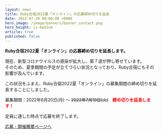 ```yaml
---
layout: news
title: Ruby合宿2022夏「オンライン」の応募締め切りを延長
date: 2022-07-20 00:00:00 +0900
hero_image: /image/banners/banner_contact.png
hero_height: is-medium
article: true
published: false
---
```


**Ruby合宿2022夏「オンライン」の応募締め切りを延長します。**

現在、新型コロナウイルスの感染が拡大し、第７波が押し寄せています。  
そのため、夏季期間の予定が立てづらい状況となっており、Ruby合宿にもその影響が及んでいます。

この状況をふまえ、Ruby合宿2022夏「オンライン」の募集期間の締め切りを延長することにしました。

募集期間：2022年6月20日(月) 〜 ~~2022年7月19日(火)~~　<strong style="color: red;">締め切りを延長します！</strong>

<div class="notification is-warning is-light">
定員に達した時点で応募を終了します。
</div>

<a href="/info/" class="button is-info">応募・開催概要ページへ</a>
